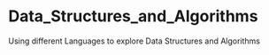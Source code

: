 # Data_Structures_and_Algorithms
 Using different Languages to explore Data Structures and Algorithms
